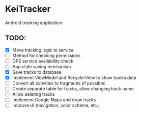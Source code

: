 # KeiTracker
Android tracking application

## TODO:
- [x] Move tracking logic to service
- [ ] Method for checking permissions
- [ ] GPS service availability check
- [ ] App state saving mechanism
- [x] Save tracks to database
- [x] Implement ViewModel and RecyclerView to show tracks data
- [ ] Convert all activities to fragments (if possible)
- [ ] Create separate table for tracks, allow changing track name
- [ ] Allow deleting tracks
- [ ] Implement Google Maps and draw tracks
- [ ] Improve UI (navigation, color scheme, etc.)